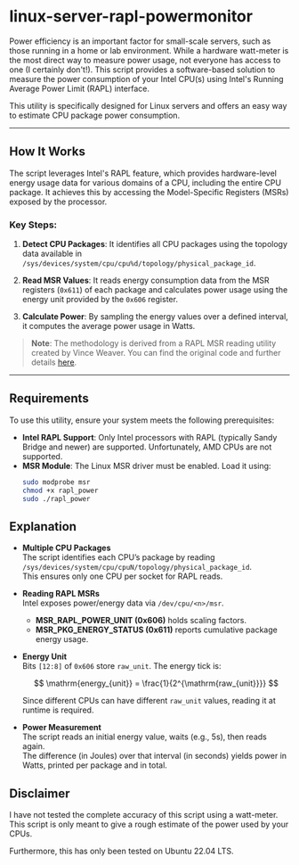 # linux-server-rapl-powermonitor

Power efficiency is an important factor for small-scale servers, such as those running in a home or lab environment. While a hardware watt-meter is the most direct way to measure power usage, not everyone has access to one (I certainly don't!). This script provides a software-based solution to measure the power consumption of your Intel CPU(s) using Intel's Running Average Power Limit (RAPL) interface.

This utility is specifically designed for Linux servers and offers an easy way to estimate CPU package power consumption.

---

## How It Works

The script leverages Intel's RAPL feature, which provides hardware-level energy usage data for various domains of a CPU, including the entire CPU package. It achieves this by accessing the Model-Specific Registers (MSRs) exposed by the processor. 

### Key Steps:
1. **Detect CPU Packages**: 
   It identifies all CPU packages using the topology data available in `/sys/devices/system/cpu/cpu%d/topology/physical_package_id`.
   
2. **Read MSR Values**: 
   It reads energy consumption data from the MSR registers (`0x611`) of each package and calculates power usage using the energy unit provided by the `0x606` register.
   
3. **Calculate Power**: 
   By sampling the energy values over a defined interval, it computes the average power usage in Watts.

> **Note**: The methodology is derived from a RAPL MSR reading utility created by Vince Weaver. You can find the original code and further details [here](https://web.eece.maine.edu/~vweaver/projects/rapl/).

---

## Requirements

To use this utility, ensure your system meets the following prerequisites:

- **Intel RAPL Support**: Only Intel processors with RAPL (typically Sandy Bridge and newer) are supported. Unfortunately, AMD CPUs are not supported.
- **MSR Module**: The Linux MSR driver must be enabled. Load it using:
  ```bash
  sudo modprobe msr
  chmod +x rapl_power
  sudo ./rapl_power
  
## Explanation

- **Multiple CPU Packages**  
  The script identifies each CPU’s package by reading  
  `/sys/devices/system/cpu/cpuN/topology/physical_package_id`.  
  This ensures only one CPU per socket for RAPL reads.

- **Reading RAPL MSRs**  
  Intel exposes power/energy data via `/dev/cpu/<n>/msr`.  
  - **MSR_RAPL_POWER_UNIT (0x606)** holds scaling factors.  
  - **MSR_PKG_ENERGY_STATUS (0x611)** reports cumulative package energy usage.

- **Energy Unit**  
  Bits `[12:8]` of `0x606` store `raw_unit`. The energy tick is:

  $$
  \mathrm{energy_{unit}} = \frac{1}{2^{\mathrm{raw_{unit}}}}
  $$

  Since different CPUs can have different `raw_unit` values, reading it at runtime is required.

- **Power Measurement**  
  The script reads an initial energy value, waits (e.g., 5s), then reads again.  
  The difference (in Joules) over that interval (in seconds) yields power in Watts, printed per package and in total.


## Disclaimer

I have not tested the complete accuracy of this script using a watt-meter. This script is only meant to give a rough estimate of the power used by your CPUs.

Furthermore, this has only been tested on Ubuntu 22.04 LTS.


